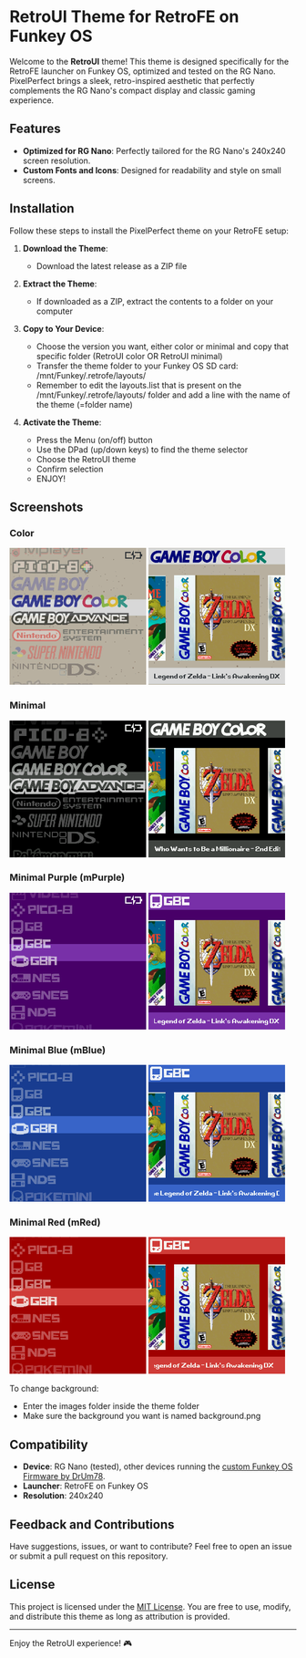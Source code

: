 # RetroUI Theme for RetroFE on Funkey OS

Welcome to the **RetroUI** theme! This theme is designed specifically for the RetroFE launcher on Funkey OS, optimized and tested on the RG Nano. PixelPerfect brings a sleek, retro-inspired aesthetic that perfectly complements the RG Nano's compact display and classic gaming experience.

## Features

- **Optimized for RG Nano**: Perfectly tailored for the RG Nano's 240x240 screen resolution.
- **Custom Fonts and Icons**: Designed for readability and style on small screens.

## Installation

Follow these steps to install the PixelPerfect theme on your RetroFE setup:

1. **Download the Theme**:
   - Download the latest release as a ZIP file

2. **Extract the Theme**:
   - If downloaded as a ZIP, extract the contents to a folder on your computer

3. **Copy to Your Device**:
   - Choose the version you want, either color or minimal and copy that specific folder (RetroUI color OR RetroUI minimal)
   - Transfer the theme folder to your Funkey OS SD card: /mnt/Funkey/.retrofe/layouts/
   - Remember to edit the layouts.list that is present on the /mnt/Funkey/.retrofe/layouts/ folder and add a line with the name of the theme (=folder name)

4. **Activate the Theme**:
   - Press the Menu (on/off) button
   - Use the DPad (up/down keys) to find the theme selector
   - Choose the RetroUI theme
   - Confirm selection
   - ENJOY!

## Screenshots

### Color
![Main Menu Color](./screenshots/001.PNG)
![Game Selection Color](./screenshots/002.PNG)

### Minimal
![Main Menu Minimal](./screenshots/003.PNG)
![Game Selection Minimal](./screenshots/004.PNG)

### Minimal Purple (mPurple)
![Main Menu Minimal](./screenshots/005.PNG)
![Game Selection Minimal](./screenshots/006.PNG)

### Minimal Blue (mBlue)
![Main Menu Minimal](./screenshots/007.PNG)
![Game Selection Minimal](./screenshots/008.PNG)

### Minimal Red (mRed)
![Main Menu Minimal](./screenshots/009.PNG)
![Game Selection Minimal](./screenshots/010.PNG)

To change background:
- Enter the images folder inside the theme folder
- Make sure the background you want is named background.png

## Compatibility

- **Device**: RG Nano (tested), other devices running the [custom Funkey OS Firmware by DrUm78](https://github.com/DrUm78/FunKey-OS/releases/).
- **Launcher**: RetroFE on Funkey OS
- **Resolution**: 240x240

## Feedback and Contributions

Have suggestions, issues, or want to contribute? Feel free to open an issue or submit a pull request on this repository.

## License

This project is licensed under the [MIT License](LICENSE). You are free to use, modify, and distribute this theme as long as attribution is provided.

---

Enjoy the RetroUI experience! 🎮
